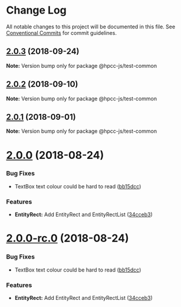 # Change Log

All notable changes to this project will be documented in this file.
See [Conventional Commits](https://conventionalcommits.org) for commit guidelines.

<a name="2.0.3"></a>
## [2.0.3](https://github.com/GordonSmith/Visualization/compare/@hpcc-js/test-common@2.0.2...@hpcc-js/test-common@2.0.3) (2018-09-24)

**Note:** Version bump only for package @hpcc-js/test-common





<a name="2.0.2"></a>
## [2.0.2](https://github.com/GordonSmith/Visualization/compare/@hpcc-js/test-common@2.0.1...@hpcc-js/test-common@2.0.2) (2018-09-10)

**Note:** Version bump only for package @hpcc-js/test-common





<a name="2.0.1"></a>
## [2.0.1](https://github.com/GordonSmith/Visualization/compare/@hpcc-js/test-common@2.0.0...@hpcc-js/test-common@2.0.1) (2018-09-01)

**Note:** Version bump only for package @hpcc-js/test-common





<a name="2.0.0"></a>
# [2.0.0](https://github.com/GordonSmith/Visualization/compare/@hpcc-js/test-common@0.0.57...@hpcc-js/test-common@2.0.0) (2018-08-24)


### Bug Fixes

* TextBox text colour could be hard to read ([bb15dcc](https://github.com/GordonSmith/Visualization/commit/bb15dcc))


### Features

* **EntityRect:** Add EntityRect and EntityRectList ([34cceb3](https://github.com/GordonSmith/Visualization/commit/34cceb3))





<a name="2.0.0-rc.0"></a>
# [2.0.0-rc.0](https://github.com/GordonSmith/Visualization/compare/@hpcc-js/test-common@0.0.57...@hpcc-js/test-common@2.0.0-rc.0) (2018-08-24)


### Bug Fixes

* TextBox text colour could be hard to read ([bb15dcc](https://github.com/GordonSmith/Visualization/commit/bb15dcc))


### Features

* **EntityRect:** Add EntityRect and EntityRectList ([34cceb3](https://github.com/GordonSmith/Visualization/commit/34cceb3))
